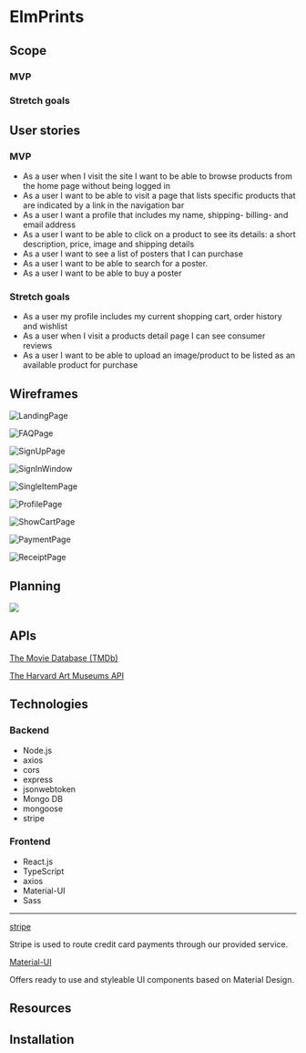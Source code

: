 # ElmPrints

## Scope

### MVP

### Stretch goals

## User stories

### MVP
* As a user when I visit the site I want to be able to browse products from the home page without being logged in
* As a user I want to be able to visit a page that lists specific products that are indicated by a link in the navigation bar
* As a user I want a profile that includes my name, shipping- billing- and email address
* As a user I want to be able to click on a product to see its details: a short description, price, image and shipping details
* As a user I want to see a list of posters that I can purchase
* As a user I want to be able to search for a poster.
* As a user I want to be able to buy a poster

### Stretch goals
* As a user my profile includes my current shopping cart, order history and wishlist
* As a user when I visit a products detail page I can see consumer reviews
* As a user I want to be able to upload an image/product to be listed as an available product for purchase

## Wireframes
![LandingPage](https://i.imgur.com/GROXGBD.jpg)

![FAQPage](https://i.imgur.com/GQrxWew.jpg)

![SignUpPage](https://i.imgur.com/tdwithC.jpg)

![SignInWindow](https://i.imgur.com/gepwtav.jpg)

![SingleItemPage](https://i.imgur.com/qIp4iwU.jpg)

![ProfilePage](https://i.imgur.com/yIPDds4.jpg)

![ShowCartPage](https://i.imgur.com/lIAEktS.jpg)

![PaymentPage](https://i.imgur.com/inEyBgV.jpg)

![ReceiptPage](https://i.imgur.com/FdcSF0f.jpg)

## Planning
![](https://i.imgur.com/JsXqLT6.png)

## APIs 

[The Movie Database (TMDb)](https://www.themoviedb.org/)

[The Harvard Art Museums API](https://www.harvardartmuseums.org/collections/api)

## Technologies

### Backend

* Node.js
* axios
* cors
* express
* jsonwebtoken
* Mongo DB
* mongoose
* stripe

### Frontend

* React.js
* TypeScript
* axios
* Material-UI
* Sass

---

[stripe](https://stripe.com/)

Stripe is used to route credit card payments through our provided service.

[Material-UI](https://material-ui.com/)

Offers ready to use and styleable UI components based on Material Design.

## Resources

## Installation
